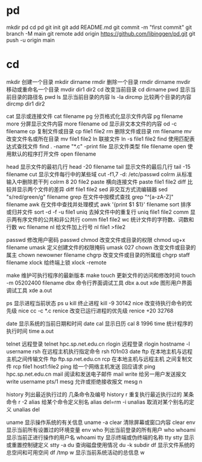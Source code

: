 # pd
mkdir pd
cd pd
git init
git add README.md
git commit -m "first commit"
git branch -M main
git remote add origin https://github.com/libinggen/pd.git
git push -u origin main

# cd
mkdir    创建一个目录    mkdir dirname
rmdir    删除一个目录    rmdir dirname
mvdir    移动或重命名一个目录    mvdir dir1 dir2
cd    改变当前目录    cd dirname
pwd    显示当前目录的路径名    pwd
ls    显示当前目录的内容    ls -la
dircmp    比较两个目录的内容    dircmp dir1 dir2

cat    显示或连接文件    cat filename
pg    分页格式化显示文件内容    pg filename
more    分屏显示文件内容    more filename
od    显示非文本文件的内容    od -c filename
cp    复制文件或目录    cp file1 file2
rm    删除文件或目录    rm filename
mv    改变文件名或所在目录    mv file1 file2
ln    联接文件    ln -s file1 file2
find    使用匹配表达式查找文件    find . -name "*.c" -print
file    显示文件类型    file filename
open    使用默认的程序打开文件    open filename

head    显示文件的最初几行    head -20 filename
tail    显示文件的最后几行    tail -15 filename
cut    显示文件每行中的某些域    cut -f1,7 -d: /etc/passwd
colrm    从标准输入中删除若干列    colrm 8 20 file2
paste    横向连接文件    paste file1 file2
diff    比较并显示两个文件的差异    diff file1 file2
sed    非交互方式流编辑器    sed "s/red/green/g" filename
grep    在文件中按模式查找    grep "^[a-zA-Z]" filename
awk    在文件中查找并处理模式    awk '{print $1 $1}' filename
sort    排序或归并文件    sort -d -f -u file1
uniq    去掉文件中的重复行    uniq file1 file2
comm    显示两有序文件的公共和非公共行    comm file1 file2
wc    统计文件的字符数、词数和行数    wc filename
nl    给文件加上行号    nl file1 >file2

passwd    修改用户密码    passwd
chmod    改变文件或目录的权限    chmod ug+x filename
umask    定义创建文件的权限掩码    umask 027
chown    改变文件或目录的属主    chown newowner filename
chgrp    改变文件或目录的所属组    chgrp staff filename
xlock    给终端上锁    xlock -remote

make    维护可执行程序的最新版本    make
touch    更新文件的访问和修改时间    touch -m 05202400 filename
dbx    命令行界面调试工具    dbx a.out
xde    图形用户界面调试工具    xde a.out

ps    显示进程当前状态    ps u
kill    终止进程    kill -9 30142
nice    改变待执行命令的优先级    nice cc -c *.c
renice    改变已运行进程的优先级    renice +20 32768

date    显示系统的当前日期和时间    date
cal    显示日历    cal 8 1996
time    统计程序的执行时间    time a.out

telnet    远程登录    telnet hpc.sp.net.edu.cn
rlogin    远程登录    rlogin hostname -l username
rsh    在远程主机执行指定命令    rsh f01n03 date
ftp    在本地主机与远程主机之间传输文件    ftp ftp.sp.net.edu.cn
rcp    在本地主机与远程主机 之间复制文件    rcp file1 host1:file2
ping    给一个网络主机发送 回应请求    ping hpc.sp.net.edu.cn
mail    阅读和发送电子邮件    mail
write    给另一用户发送报文    write username pts/1
mesg    允许或拒绝接收报文    mesg n

history    列出最近执行过的 几条命令及编号    history
r    重复执行最近执行过的 某条命令    r -2
alias    给某个命令定义别名    alias del=rm -i
unalias    取消对某个别名的定义    unalias del

uname    显示操作系统的有关信息    uname -a
clear    清除屏幕或窗口内容    clear
env    显示当前所有设置过的环境变量    env
who    列出当前登录的所有用户    who
whoami    显示当前正进行操作的用户名    whoami
tty    显示终端或伪终端的名称    tty
stty    显示或重置控制键定义    stty -a
du    查询磁盘使用情况    du -k subdir
df    显示文件系统的总空间和可用空间    df /tmp
w    显示当前系统活动的总信息    w
